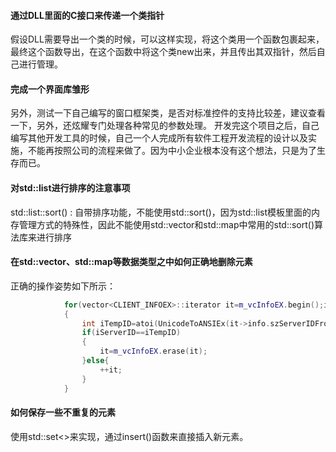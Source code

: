 #### 通过DLL里面的C接口来传递一个类指针
假设DLL需要导出一个类的时候，可以这样实现，将这个类用一个函数包裹起来，最终这个函数导出，在这个函数中将这个类new出来，并且传出其双指针，然后自己进行管理。

#### 完成一个界面库雏形
另外，测试一下自己编写的窗口框架类，是否对标准控件的支持比较差，建议查看一下，另外，还炫耀专门处理各种常见的参数处理。
开发完这个项目之后，自己编写其他开发工具的时候，自己一个人完成所有软件工程开发流程的设计以及实施，不能再按照公司的流程来做了。因为中小企业根本没有这个想法，只是为了生存而已。

#### 对std::list进行排序的注意事项
std::list::sort() : 自带排序功能，不能使用std::sort()，因为std::list模板里面的内存管理方式的特殊性，因此不能使用std::vector和std::map中常用的std::sort()算法库来进行排序

#### 在std::vector、std::map等数据类型之中如何正确地删除元素
正确的操作姿势如下所示：
```c++
			for(vector<CLIENT_INFOEX>::iterator it=m_vcInfoEX.begin();it!=m_vcInfoEX.end();)
			{
				int iTempID=atoi(UnicodeToANSIEx(it->info.szServerIDFromClient).c_str());
				if(iServerID==iTempID)
				{
					it=m_vcInfoEX.erase(it);
				}else{
					++it;
				}
			}
```

#### 如何保存一些不重复的元素
使用std::set<>来实现，通过insert()函数来直接插入新元素。
